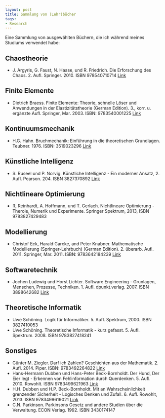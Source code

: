 ```yaml
---
layout: post
title: Sammlung von (Lehr)bücher
tags:
- Research
---
```

Eine Sammlung von ausgewählten Büchern, die ich während meines Studiums verwendet habe:

## Chaostheorie
* J. Argyris, G. Faust, N. Haase, und R. Friedrich. Die Erforschung des Chaos. 2. Aufl. Springer. 2010. ISBN 978540710714 [Link](http://www.springer.com/de/book/9783540710714)

## Finite Elemente
* Dietrich Braess. Finite Elemente: Theorie, schnelle Löser und Anwendungen in der Elastizitätstheorie (German Edition). 3., korr. u. ergänzte
 Aufl. Springer, Mar. 2003. ISBN: 9783540001225 [Link](http://www.springer.com/de/book/9783642347962)

## Kontinuumsmechanik
* H.G. Hahn. Bruchmechanik: Einführung in die theoretischen Grundlagen. Teubner. 1976. ISBN: 3519023296 [Link](http://www.springer.com/de/book/9783827429483) 

## Künstliche Intelligenz
* S. Ruseel und P. Norvig. Künstliche Intelligenz - Ein moderner Ansatz, 2. Aufl. Pearson. 204. ISBN 3827370892 [Link](https://www.pearson-studium.de/kunstliche-intelligenz.html)

## Nichtlineare Optimierung
* R, Reinhardt, A. Hoffmann, und T. Gerlach. Nichtlineare Optimierung - Theroie, Numerik und Experimente. Springer Spektrum, 2013, ISBN 9783827429483

## Modellierung
* Christof Eck, Harald Garcke, and Peter Knabner. Mathematische Modellierung (Springer-Lehrbuch) (German Edition). 2. überarb. Aufl. 2011.
  Springer, Mar. 2011. ISBN: 9783642184239 [Link](http://www.springer.com/de/book/9783642184239)

## Softwaretechnik
* Jochen Ludewig und Horst Lichter. Software Engineering - Grunlagen, Menschen, Prozesse, Techniken. 1. Aufl. dpunkt.verlag. 2007. ISBN 3898642682 [Link](https://dpunkt.de/buecher/4439/software-engineering.html)

## Theoretische Informatik
* Uwe Schöning. Logik für Informatiker. 5. Aufl. Spektrum, 2000. ISBN 3827410053
* Uwe Schöning. Theoretische Informatik - kurz gefasst. 5. Aufl. Spektrum. 2008. ISBN 9783827418241 

## Sonstiges
* Günter M. Ziegler. Darf ich Zahlen? Geschichten aus der Mathematik. 2. Aufl. 2014. Piper. ISBN: 9783492264822 [Link](https://www.piper.de/buecher/darf-ich-zahlen-isbn-978-3-492-26482-2)
* Hans-Hermann Dubben und Hans-Peter Beck-Bornholdt. Der Hund, Der Eier legt - Erkennen von Fehlinformation durch Querdenken. 5. Aufl. 2010. Rowohlt. ISBN 9783499621963 [Link](http://www.rowohlt.de/buch/Hans_Peter_Beck_Bornholdt_Der_Hund_der_Eier_legt.15062008.614884.html)
* H.H. Dubben und H.P. Beck-Bornholdt. Mit an Wahrscheinlichkeit grenzender Sicherheit - Logisches Denken und Zufall. 6. Aufl. Rowohlt, 2013. ISBN 9783499619021 [Link](http://www.rowohlt.de/taschenbuch/hans-hermann-dubben-mit-an-wahrscheinlichkeit-grenzender-sicherheit.html)
* C.N. Parkinson. Parkinsons Gesetz und andere Studien über die Verwaltung. ECON Verlag. 1992. ISBN 3430174147
